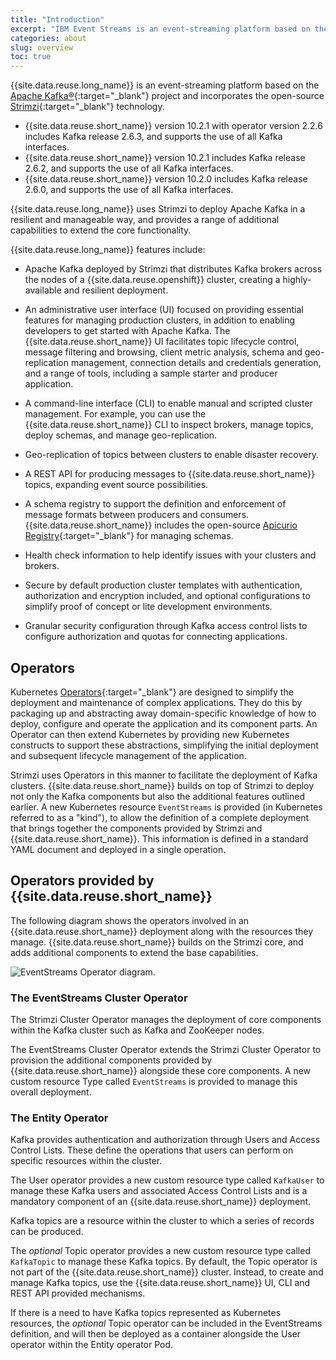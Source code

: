 ```yaml
---
title: "Introduction"
excerpt: "IBM Event Streams is an event-streaming platform based on the open-source Apache Kafka® project."
categories: about
slug: overview
toc: true
---
```


{{site.data.reuse.long_name}} is an event-streaming platform based on the [Apache Kafka®](https://kafka.apache.org/){:target="_blank"} project and incorporates the open-source [Strimzi](https://strimzi.io){:target="_blank"} technology.

- {{site.data.reuse.short_name}} version 10.2.1 with operator version 2.2.6 includes Kafka release 2.6.3, and supports the use of all Kafka interfaces.
- {{site.data.reuse.short_name}} version 10.2.1 includes Kafka release 2.6.2, and supports the use of all Kafka interfaces.
- {{site.data.reuse.short_name}} version 10.2.0 includes Kafka release 2.6.0, and supports the use of all Kafka interfaces.

{{site.data.reuse.long_name}} uses Strimzi to deploy Apache Kafka in a resilient and manageable way, and provides a range of additional capabilities to extend the core functionality.

{{site.data.reuse.long_name}} features include:

- Apache Kafka deployed by Strimzi that distributes Kafka brokers across the nodes of a {{site.data.reuse.openshift}} cluster, creating a highly-available and resilient deployment.

- An administrative user interface (UI) focused on providing essential features for managing production clusters, in addition to enabling developers to get started with Apache Kafka. The {{site.data.reuse.short_name}} UI facilitates topic lifecycle control, message filtering and browsing, client metric analysis, schema and geo-replication management, connection details and credentials generation, and a range of tools, including a sample starter and producer application.

- A command-line interface (CLI) to enable manual and scripted cluster management. For example, you can use the {{site.data.reuse.short_name}} CLI to inspect brokers, manage topics, deploy schemas, and manage geo-replication.

- Geo-replication of topics between clusters to enable disaster recovery.

- A REST API for producing messages to {{site.data.reuse.short_name}} topics, expanding event source possibilities.

- A schema registry to support the definition and enforcement of message formats between producers and consumers. {{site.data.reuse.short_name}} includes the open-source [Apicurio Registry](https://www.apicur.io/registry/docs/apicurio-registry/1.3.3.Final/index.html){:target="_blank"} for managing schemas.

- Health check information to help identify issues with your clusters and brokers.

- Secure by default production cluster templates with authentication, authorization and encryption included, and optional configurations to simplify proof of concept or lite development environments.

- Granular security configuration through Kafka access control lists to configure authorization and quotas for connecting applications.


## Operators

Kubernetes [Operators](https://kubernetes.io/docs/concepts/extend-kubernetes/operator/){:target="_blank"} are designed to simplify the deployment and maintenance of complex applications. They do this by packaging up and abstracting away domain-specific knowledge of how to deploy, configure and operate the application and its component parts. An Operator can then extend Kubernetes by providing new Kubernetes constructs to support these abstractions, simplifying the initial deployment and subsequent lifecycle management of the application.

Strimzi uses Operators in this manner to facilitate the deployment of Kafka clusters. {{site.data.reuse.short_name}} builds on top of Strimzi to deploy not only the Kafka components but also the additional features outlined earlier. A new Kubernetes resource `EventStreams` is provided (in Kubernetes referred to as a "kind"), to allow the definition of a complete deployment that brings together the components provided by Strimzi and {{site.data.reuse.short_name}}. This information is defined in a standard YAML document and deployed in a single operation.


## Operators provided by {{site.data.reuse.short_name}}

The following diagram shows the operators involved in an {{site.data.reuse.short_name}} deployment along with the resources they manage. {{site.data.reuse.short_name}} builds on the Strimzi core, and adds additional components to extend the base capabilities.

![EventStreams Operator diagram.](../../../images/operator_structure.png "Diagram that shows the operators involved in an {{site.data.reuse.short_name}} deployment.")

### The EventStreams Cluster Operator

The Strimzi Cluster Operator manages the deployment of core components within the Kafka cluster such as Kafka and ZooKeeper nodes.

The EventStreams Cluster Operator extends the Strimzi Cluster Operator to provision the additional components provided by  {{site.data.reuse.short_name}} alongside these core components. A new custom resource Type called `EventStreams` is provided to manage this overall deployment.

### The Entity Operator

Kafka provides authentication and authorization through Users and Access Control Lists. These define the operations that users can perform on specific resources within the cluster.

The User operator provides a new custom resource type called `KafkaUser` to manage these Kafka users and associated Access Control Lists and is a mandatory component of an {{site.data.reuse.short_name}} deployment.

Kafka topics are a resource within the cluster to which a series of records can be produced.

The _optional_ Topic operator provides a new custom resource type called `KafkaTopic` to manage these Kafka topics. By default, the Topic operator is not part of the {{site.data.reuse.short_name}} cluster. Instead, to create and manage Kafka topics, use the {{site.data.reuse.short_name}} UI, CLI and REST API provided mechanisms.

If there is a need to have Kafka topics represented as Kubernetes resources, the _optional_ Topic operator can be included in the EventStreams definition, and will then be deployed as a container alongside the User operator within the Entity operator Pod.
